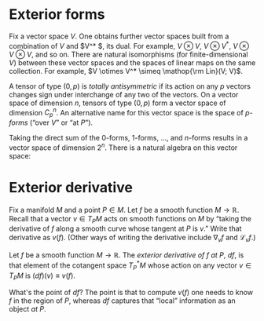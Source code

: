 <!-- -*- fill-column: 64; eval: (auto-fill-mode -1); eval: (visual-fill-column-mode 1); eval: (visual-line-mode 1); eval: (adaptive-wrap-prefix-mode 1) -*- -->

# Exterior forms

Fix a vector space $V$. One obtains further vector spaces built from a combination of $V$ and $V^* $, its dual. For example, $V \otimes V$, $`V \otimes V^*`$, $V \otimes V \otimes V$, and so on. There are natural isomorphisms (for finite-dimensional $V$) between these vector spaces and the spaces of linear maps on the same collection. For example, $V \otimes V^* \simeq \mathop{\rm Lin}(V; V)$. 

A tensor of type $(0, p)$ is _totally antisymmetric_ if its action on any $p$ vectors changes sign under interchange of any two of the vectors. On a vector space of dimension $n$, tensors of type $(0, p)$ form a vector space of dimension $C^n_p$. An alternative name for this vector space is the space of _$p$-forms_ (“over $V$” or “at $P$”). 

Taking the direct sum of the $0$-forms, $1$-forms, ..., and $n$-forms results in a vector space of dimension $2^n$. There is a natural algebra on this vector space: 


# Exterior derivative

Fix a manifold $M$ and a point $P \in M$. Let $f$ be a smooth function $M \to \mathbb{R}$. Recall that a vector $v \in T_P M$ acts on smooth functions on $M$ by “taking the derivative of $f$ along a smooth curve whose tangent at $P$ is $v$.” Write that derivative as $v(f)$. (Other ways of writing the derivative include $\nabla_v f$ and $\mathscr{L}_v f$.)

Let $f$ be a smooth function $M\to\mathbb{R}$. The _exterior derivative of $f$ at $P$_, $df$, is that element of the cotangent space $T^*_P M$ whose action on any vector $v\in T_P M$ is $(df)(v) \equiv v(f)$. 

What's the point of $df$? The point is that to compute $v(f)$ one needs to know $f$ in the region of $P$, whereas $df$ captures that “local” information as an object _at_ $P$. 



